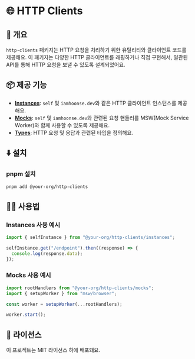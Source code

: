 # 🌐 HTTP Clients

## 📖 개요

`http-clients` 패키지는 HTTP 요청을 처리하기 위한 유틸리티와 클라이언트 코드를 제공해요. 이 패키지는 다양한 HTTP 클라이언트를 래핑하거나 직접 구현해서, 일관된 API를 통해 HTTP 요청을 보낼 수 있도록 설계되었어요.

## 📦 제공 기능

- **[Instances](src/instances)**: `self` 및 `iamhoonse.dev`와 같은 HTTP 클라이언트 인스턴스를 제공해요.
- **[Mocks](src/mocks)**: `self` 및 `iamhoonse.dev`와 관련된 요청 핸들러를 MSW(Mock Service Worker)와 함께 사용할 수 있도록 제공해요.
- **[Types](src/types)**: HTTP 요청 및 응답과 관련된 타입을 정의해요.

## ⬇️ 설치

### pnpm 설치

```bash
pnpm add @your-org/http-clients
```

## 🧑‍💻 사용법

### Instances 사용 예시

```typescript
import { selfInstance } from "@your-org/http-clients/instances";

selfInstance.get("/endpoint").then((response) => {
  console.log(response.data);
});
```

### Mocks 사용 예시

```typescript
import rootHandlers from "@your-org/http-clients/mocks";
import { setupWorker } from "msw/browser";

const worker = setupWorker(...rootHandlers);

worker.start();
```

## 📜 라이선스

이 프로젝트는 MIT 라이선스 하에 배포돼요.
